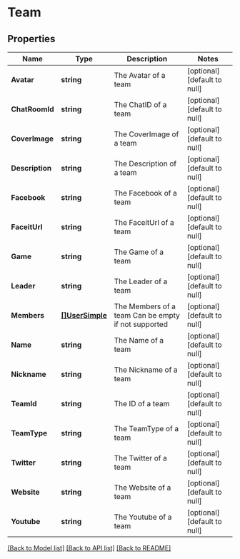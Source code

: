 # Team

## Properties
Name | Type | Description | Notes
------------ | ------------- | ------------- | -------------
**Avatar** | **string** | The Avatar of a team | [optional] [default to null]
**ChatRoomId** | **string** | The ChatID of a team | [optional] [default to null]
**CoverImage** | **string** | The CoverImage of a team | [optional] [default to null]
**Description** | **string** | The Description of a team | [optional] [default to null]
**Facebook** | **string** | The Facebook of a team | [optional] [default to null]
**FaceitUrl** | **string** | The FaceitUrl of a team | [optional] [default to null]
**Game** | **string** | The Game of a team | [optional] [default to null]
**Leader** | **string** | The Leader of a team | [optional] [default to null]
**Members** | [**[]UserSimple**](UserSimple.md) | The Members of a team  Can be empty if not supported | [optional] [default to null]
**Name** | **string** | The Name of a team | [optional] [default to null]
**Nickname** | **string** | The Nickname of a team | [optional] [default to null]
**TeamId** | **string** | The ID of a team | [optional] [default to null]
**TeamType** | **string** | The TeamType of a team | [optional] [default to null]
**Twitter** | **string** | The Twitter of a team | [optional] [default to null]
**Website** | **string** | The Website of a team | [optional] [default to null]
**Youtube** | **string** | The Youtube of a team | [optional] [default to null]

[[Back to Model list]](../README.md#documentation-for-models) [[Back to API list]](../README.md#documentation-for-api-endpoints) [[Back to README]](../README.md)

